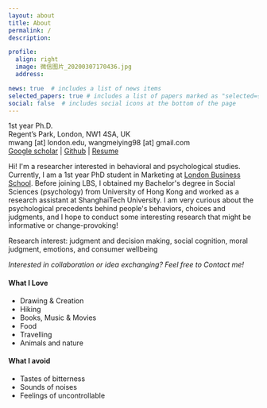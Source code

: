 ```yaml
---
layout: about
title: About
permalink: /
description: 

profile:
  align: right
  image: 微信图片_20200307170436.jpg
  address: 

news: true  # includes a list of news items
selected_papers: true # includes a list of papers marked as "selected={true}"
social: false  # includes social icons at the bottom of the page
---
```


1st year Ph.D.<br>
Regent’s Park, London, NW1 4SA, UK<br>
mwang [at] london.edu, wangmeiying98 [at] gmail.com<br>
[Google scholar](https://scholar.google.com/citations?hl=zh-TW&user=hvSnzi0AAAAJ) | [Github](https://github.com/calfoy) | [Resume](https://www.dropbox.com/s/yf6h8no4uufdht7/Wang%20Meiying%20CV%20220703.pdf?dl=0)

Hi! I'm a researcher interested in behavioral and psychological studies. Currently, I am a 1st year PhD student in Marketing at [London Business School](https://www.london.edu/phd/profiles/). Before joining LBS, I obtained my Bachelor's degree in Social Sciences (psychology) from University of Hong Kong and worked as a research assistant at ShanghaiTech University. I am very curious about the psychological precedents behind people's behaviors, choices and judgments, and I hope to conduct some interesting research that might be informative or change-provoking! 


Research interest: judgment and decision making, social cognition, moral judgment, emotions, and consumer wellbeing

*Interested in collaboration or idea exchanging? Feel free to Contact me!*


#### What I Love

- Drawing & Creation
- Hiking
- Books, Music & Movies
- Food
- Travelling
- Animals and nature


#### What I avoid
- Tastes of bitterness
- Sounds of noises
- Feelings of uncontrollable
